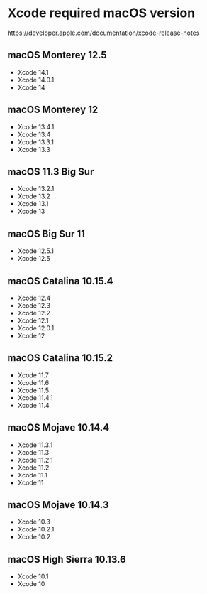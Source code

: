 # Xcode required macOS version

https://developer.apple.com/documentation/xcode-release-notes

## macOS Monterey 12.5

- Xcode 14.1
- Xcode 14.0.1
- Xcode 14

## macOS Monterey 12

- Xcode 13.4.1
- Xcode 13.4
- Xcode 13.3.1
- Xcode 13.3

## macOS 11.3 Big Sur

- Xcode 13.2.1
- Xcode 13.2
- Xcode 13.1
- Xcode 13

## macOS Big Sur 11

- Xcode 12.5.1
- Xcode 12.5

## macOS Catalina 10.15.4

- Xcode 12.4
- Xcode 12.3
- Xcode 12.2
- Xcode 12.1
- Xcode 12.0.1
- Xcode 12

## macOS Catalina 10.15.2

- Xcode 11.7
- Xcode 11.6
- Xcode 11.5
- Xcode 11.4.1
- Xcode 11.4

## macOS Mojave 10.14.4

- Xcode 11.3.1
- Xcode 11.3
- Xcode 11.2.1
- Xcode 11.2
- Xcode 11.1
- Xcode 11

## macOS Mojave 10.14.3

- Xcode 10.3
- Xcode 10.2.1
- Xcode 10.2

## macOS High Sierra 10.13.6

- Xcode 10.1
- Xcode 10
